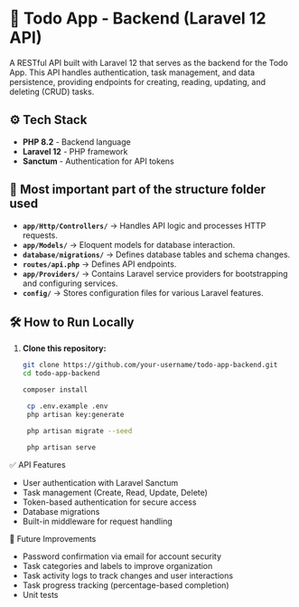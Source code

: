 # 📝 Todo App - Backend (Laravel 12 API)

A RESTful API built with Laravel 12 that serves as the backend for the Todo App. This API handles authentication, task management, and data persistence, providing endpoints for creating, reading, updating, and deleting (CRUD) tasks.

## ⚙️ Tech Stack

-   **PHP 8.2** - Backend language
-   **Laravel 12** - PHP framework
-   **Sanctum** - Authentication for API tokens

## 📁 Most important part of the structure folder used

-   **`app/Http/Controllers/`** → Handles API logic and processes HTTP requests.
-   **`app/Models/`** → Eloquent models for database interaction.
-   **`database/migrations/`** → Defines database tables and schema changes.
-   **`routes/api.php`** → Defines API endpoints.
-   **`app/Providers/`** → Contains Laravel service providers for bootstrapping and configuring services.
-   **`config/`** → Stores configuration files for various Laravel features.

## 🛠️ How to Run Locally

1. **Clone this repository:**

    ```bash
    git clone https://github.com/your-username/todo-app-backend.git
    cd todo-app-backend

    composer install

     cp .env.example .env
     php artisan key:generate

     php artisan migrate --seed

     php artisan serve
    ```

✅ API Features

-   User authentication with Laravel Sanctum
-   Task management (Create, Read, Update, Delete)
-   Token-based authentication for secure access
-   Database migrations
-   Built-in middleware for request handling

📌 Future Improvements

-   Password confirmation via email for account security
-   Task categories and labels to improve organization
-   Task activity logs to track changes and user interactions
-   Task progress tracking (percentage-based completion)
-   Unit tests
